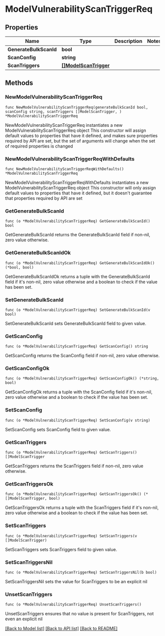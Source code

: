 # ModelVulnerabilityScanTriggerReq

## Properties

Name | Type | Description | Notes
------------ | ------------- | ------------- | -------------
**GenerateBulkScanId** | **bool** |  | 
**ScanConfig** | **string** |  | 
**ScanTriggers** | [**[]ModelScanTrigger**](ModelScanTrigger.md) |  | 

## Methods

### NewModelVulnerabilityScanTriggerReq

`func NewModelVulnerabilityScanTriggerReq(generateBulkScanId bool, scanConfig string, scanTriggers []ModelScanTrigger, ) *ModelVulnerabilityScanTriggerReq`

NewModelVulnerabilityScanTriggerReq instantiates a new ModelVulnerabilityScanTriggerReq object
This constructor will assign default values to properties that have it defined,
and makes sure properties required by API are set, but the set of arguments
will change when the set of required properties is changed

### NewModelVulnerabilityScanTriggerReqWithDefaults

`func NewModelVulnerabilityScanTriggerReqWithDefaults() *ModelVulnerabilityScanTriggerReq`

NewModelVulnerabilityScanTriggerReqWithDefaults instantiates a new ModelVulnerabilityScanTriggerReq object
This constructor will only assign default values to properties that have it defined,
but it doesn't guarantee that properties required by API are set

### GetGenerateBulkScanId

`func (o *ModelVulnerabilityScanTriggerReq) GetGenerateBulkScanId() bool`

GetGenerateBulkScanId returns the GenerateBulkScanId field if non-nil, zero value otherwise.

### GetGenerateBulkScanIdOk

`func (o *ModelVulnerabilityScanTriggerReq) GetGenerateBulkScanIdOk() (*bool, bool)`

GetGenerateBulkScanIdOk returns a tuple with the GenerateBulkScanId field if it's non-nil, zero value otherwise
and a boolean to check if the value has been set.

### SetGenerateBulkScanId

`func (o *ModelVulnerabilityScanTriggerReq) SetGenerateBulkScanId(v bool)`

SetGenerateBulkScanId sets GenerateBulkScanId field to given value.


### GetScanConfig

`func (o *ModelVulnerabilityScanTriggerReq) GetScanConfig() string`

GetScanConfig returns the ScanConfig field if non-nil, zero value otherwise.

### GetScanConfigOk

`func (o *ModelVulnerabilityScanTriggerReq) GetScanConfigOk() (*string, bool)`

GetScanConfigOk returns a tuple with the ScanConfig field if it's non-nil, zero value otherwise
and a boolean to check if the value has been set.

### SetScanConfig

`func (o *ModelVulnerabilityScanTriggerReq) SetScanConfig(v string)`

SetScanConfig sets ScanConfig field to given value.


### GetScanTriggers

`func (o *ModelVulnerabilityScanTriggerReq) GetScanTriggers() []ModelScanTrigger`

GetScanTriggers returns the ScanTriggers field if non-nil, zero value otherwise.

### GetScanTriggersOk

`func (o *ModelVulnerabilityScanTriggerReq) GetScanTriggersOk() (*[]ModelScanTrigger, bool)`

GetScanTriggersOk returns a tuple with the ScanTriggers field if it's non-nil, zero value otherwise
and a boolean to check if the value has been set.

### SetScanTriggers

`func (o *ModelVulnerabilityScanTriggerReq) SetScanTriggers(v []ModelScanTrigger)`

SetScanTriggers sets ScanTriggers field to given value.


### SetScanTriggersNil

`func (o *ModelVulnerabilityScanTriggerReq) SetScanTriggersNil(b bool)`

 SetScanTriggersNil sets the value for ScanTriggers to be an explicit nil

### UnsetScanTriggers
`func (o *ModelVulnerabilityScanTriggerReq) UnsetScanTriggers()`

UnsetScanTriggers ensures that no value is present for ScanTriggers, not even an explicit nil

[[Back to Model list]](../README.md#documentation-for-models) [[Back to API list]](../README.md#documentation-for-api-endpoints) [[Back to README]](../README.md)


